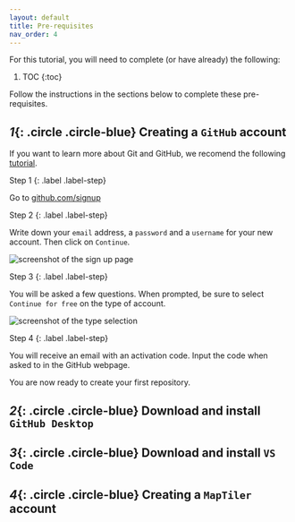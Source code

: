 ```yaml
---
layout: default
title: Pre-requisites
nav_order: 4
---
```


For this tutorial, you will need to complete (or have already) the following:

1. TOC
{:toc}

Follow the instructions in the sections below to complete these pre-requisites.

## *1*{: .circle .circle-blue} Creating a `GitHub` account

If you want to learn more about Git and GitHub, we recomend the following [tutorial](https://ubc-library-rc.github.io/intro-git/). 

Step 1
{: .label .label-step}

Go to [github.com/signup](https://github.com/signup?ref_cta=Sign+up&ref_loc=header+logged+out&ref_page=%2F&source=header-home)

Step 2
{: .label .label-step}

Write down your `email` address, a `password` and a `username` for your new account. Then click on `Continue`.

![screenshot of the sign up page](/img/gitsign.png)

Step 3
{: .label .label-step}

You will be asked a few questions.
When prompted, be sure to select `Continue for free` on the type of account.

![screenshot of the type selection](/img/gitfree.png)

Step 4
{: .label .label-step}

You will receive an email with an activation code. Input the code when asked to in the GitHub webpage.

You are now ready to create your first repository.

## *2*{: .circle .circle-blue} Download and install `GitHub Desktop`



## *3*{: .circle .circle-blue} Download and install `VS Code`


## *4*{: .circle .circle-blue} Creating a `MapTiler` account